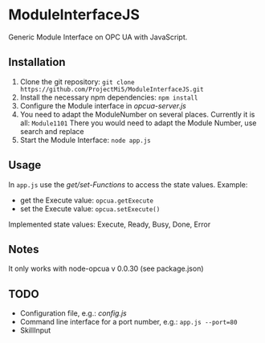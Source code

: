 # ModuleInterfaceJS
Generic Module Interface on OPC UA with JavaScript.

## Installation

1. Clone the git repository: `git clone https://github.com/ProjectMi5/ModuleInterfaceJS.git` 
2. Install the necessary npm dependencies: `npm install`
3. Configure the Module interface in _opcua-server.js_
 1. You need to adapt the ModuleNumber on several places. Currently it is all: `Module1101`
    There you would need to adapt the Module Number, use search and replace
4. Start the Module Interface: `node app.js`
    
## Usage

In `app.js` use the _get/set-Functions_ to access the state values. Example:
* get the Execute value: `opcua.getExecute` 
* set the Execute value: `opcua.setExecute()`

Implemented state values: Execute, Ready, Busy, Done, Error

## Notes

It only works with node-opcua v 0.0.30 (see package.json)

## TODO

* Configuration file, e.g.: _config.js_
* Command line interface for a port number, e.g.: `app.js --port=80`
* SkillInput